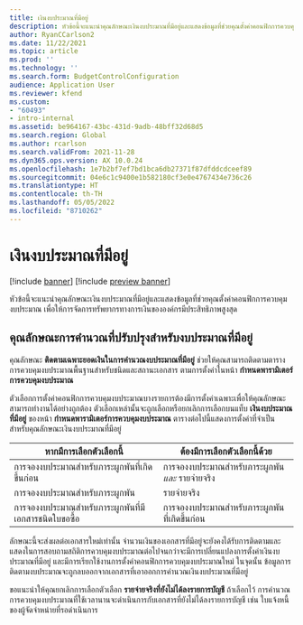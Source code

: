 ```yaml
---
title: เงินงบประมาณที่มีอยู่
description: หัวข้อนี้จะแนะนำคุณลักษณะเงินงบประมาณที่มีอยู่และแสดงข้อมูลที่ช่วยคุณตั้งค่าคอนฟิกการควบคุมงบประมาณ เพื่อให้การจัดการทรัพยากรทางการเงินขององค์กรมีประสิทธิภาพสูงสุด
author: RyanCCarlson2
ms.date: 11/22/2021
ms.topic: article
ms.prod: ''
ms.technology: ''
ms.search.form: BudgetControlConfiguration
audience: Application User
ms.reviewer: kfend
ms.custom:
- "60493"
- intro-internal
ms.assetid: be964167-43bc-431d-9adb-48bff32d68d5
ms.search.region: Global
ms.author: rcarlson
ms.search.validFrom: 2021-11-28
ms.dyn365.ops.version: AX 10.0.24
ms.openlocfilehash: 1e7b2bf7ef7bd1bca6db27371f87dfddcdceef89
ms.sourcegitcommit: 04e6c1c9400e1b582180cf3e0e4767434e736c26
ms.translationtype: HT
ms.contentlocale: th-TH
ms.lasthandoff: 05/05/2022
ms.locfileid: "8710262"
---
```

# <a name="budget-funds-available"></a>เงินงบประมาณที่มีอยู่

[!include [banner](../includes/banner.md)]
[!include [preview banner](../includes/preview-banner.md)]

หัวข้อนี้จะแนะนำคุณลักษณะเงินงบประมาณที่มีอยู่และแสดงข้อมูลที่ช่วยคุณตั้งค่าคอนฟิกการควบคุมงบประมาณ เพื่อให้การจัดการทรัพยากรทางการเงินขององค์กรมีประสิทธิภาพสูงสุด

## <a name="enhanced-calculation-feature-for-budget-funds-available"></a>คุณลักษณะการคำนวณที่ปรับปรุงสำหรับงบประมาณที่มีอยู่

คุณลักษณะ **ติดตามเฉพาะยอดเงินในการคำนวณงบประมาณที่มีอยู่** ช่วยให้คุณสามารถติดตามตารางการควบคุมงบประมาณพื้นฐานสำหรับชนิดและสถานะเอกสาร ตามการตั้งค่าในหน้า **กำหนดพารามิเตอร์การควบคุมงบประมาณ**

ตัวเลือกการตั้งค่าคอนฟิกการควบคุมงบประมาณบางรายการต้องมีการตั้งค่าเฉพาะเพื่อให้คุณลักษณะสามารถทำงานได้อย่างถูกต้อง ตัวเลือกเหล่านั้นจะถูกเลือกหรือยกเลิกการเลือกบนแท็บ **เงินงบประมาณที่มีอยู่** ของหน้า **กําหนดพารามิเตอร์การควบคุมงบประมาณ** ตารางต่อไปนี้แสดงการตั้งค่าที่จำเป็นสำหรับคุณลักษณะเงินงบประมาณที่มีอยู่

| หากมีการเลือกตัวเลือกนี้ | ต้องมีการเลือกตัวเลือกนี้ด้วย |
| ------------------------- | -------------------------------- |
| การจองงบประมาณสำหรับภาระผูกพันที่เกิดขึ้นก่อน | การจองงบประมาณสำหรับภาระผูกพัน *และ* รายจ่ายจริง |
| การจองงบประมาณสำหรับภาระผูกพัน | รายจ่ายจริง |
| การจองงบประมาณสำหรับภาระผูกพันที่มีเอกสารชนิดใบขอซื้อ | การจองงบประมาณสำหรับภาระผูกพันที่เกิดขึ้นก่อน |

ลักษณะนี้จะส่งผลต่อเอกสารใหม่เท่านั้น จำนวนเงินของเอกสารที่มีอยู่จะยังคงได้รับการติดตามและแสดงในการสอบถามสถิติการควบคุมงบประมาณต่อไปจนกว่าจะมีการเปลี่ยนแปลงการตั้งค่าเงินงบประมาณที่มีอยู่ และมีการเรียกใช้งานการตั้งค่าคอนฟิกการควบคุมงบประมาณใหม่ ในจุดนั้น ข้อมูลการติดตามงบประมาณจะถูกลบออกจากเอกสารที่เอาออกการคํานวณเงินงบประมาณที่มีอยู่

ขอแนะนำให้คุณยกเลิกการเลือกตัวเลือก **รายจ่ายจริงที่ยังไม่ได้ลงรายการบัญชี** ถ้าเลือกไว้ การคํานวณการควบคุมงบประมาณที่ใช้เวลานานจะดำเนินการกับเอกสารที่ยังไม่ได้ลงรายการบัญชี เช่น ใบแจ้งหนี้ของผู้จัดจำหน่ายที่รอดำเนินการ
